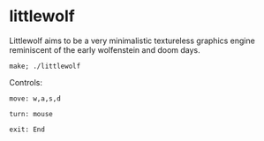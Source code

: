 # littlewolf

Littlewolf aims to be a very minimalistic textureless graphics engine reminiscent
of the early wolfenstein and doom days.

    make; ./littlewolf

Controls:

    move: w,a,s,d

    turn: mouse

    exit: End
